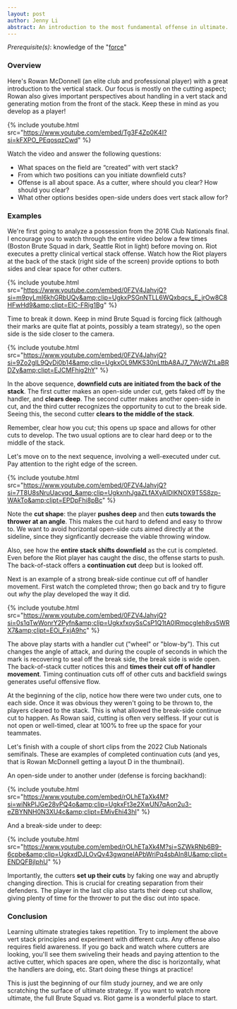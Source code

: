 ```yaml
---
layout: post
author: Jenny Li
abstract: An introduction to the most fundamental offense in ultimate.
---
```


*Prerequisite(s)*: knowledge of the "[force](https://www.youtube.com/watch?v=s_WlCiYU3As)"

### Overview

Here's Rowan McDonnell (an elite club and professional player) with a great introduction to the vertical stack. Our focus is mostly on the cutting aspect; Rowan also gives important perspectives about handling in a vert stack and generating motion from the front of the stack. Keep these in mind as you develop as a player!

{% include youtube.html src="https://www.youtube.com/embed/Tg3F4Zp0K4I?si=kFXPO_PEqosqzCwd" %}

Watch the video and answer the following questions:
- What spaces on the field are “created” with vert stack?
- From which two positions can you initiate downfield cuts?
- Offense is all about space. As a cutter, where should you clear? How should you clear?
- What other options besides open-side unders does vert stack allow for?

### Examples

We're first going to analyze a possession from the 2016 Club Nationals final. I encourage you to watch through the entire video below a few times (Boston Brute Squad in dark, Seattle Riot in light) before moving on. Riot executes a pretty clinical vertical stack offense. Watch how the Riot players at the back of the stack (right side of the screen) provide options to both sides and clear space for other cutters.

{% include youtube.html src="https://www.youtube.com/embed/0FZV4JahvjQ?si=m9pyLmI6khGRbUQv&amp;clip=UgkxPSGnNTLL6WQxbqcs_E_jrOw8C8HFwHd9&amp;clipt=EIC-FRig1Bg" %}

Time to break it down. Keep in mind Brute Squad is forcing flick (although their marks are quite flat at points, possibly a team strategy), so the open side is the side closer to the camera. 

{% include youtube.html src="https://www.youtube.com/embed/0FZV4JahvjQ?si=9Zo2gIL9QvDi0b14&amp;clip=UgkxOL9MKS30nLttbA8AJ7_7WcWZtLaBRDZy&amp;clipt=EJCMFhig2hY" %}

In the above sequence, **downfield cuts are initiated from the back of the stack**. The first cutter makes an open-side under cut, gets faked off by the handler, and **clears deep**. The second cutter makes another open-side in cut, and the third cutter recognizes the opportunity to cut to the break side. Seeing this, the second cutter **clears to the middle of the stack**.

Remember, clear how you cut; this opens up space and allows for other cuts to develop. The two usual options are to clear hard deep or to the middle of the stack.

Let's move on to the next sequence, involving a well-executed under cut. Pay attention to the right edge of the screen.

{% include youtube.html src="https://www.youtube.com/embed/0FZV4JahvjQ?si=7T8U8sNruUacvqd_&amp;clip=UgkxnhJgaZLfAXyAIDlKNOX9T5S8zp-WAkTo&amp;clipt=EPDpFhi8pBc" %}

Note the **cut shape**: the player **pushes deep** and then **cuts towards the thrower at an angle**. This makes the cut hard to defend and easy to throw to. We want to avoid horizontal open-side cuts aimed directly at the sideline, since they signficantly decrease the viable throwing window.

Also, see how the **entire stack shifts downfield** as the cut is completed. Even before the Riot player has caught the disc, the offense starts to push. The back-of-stack offers a **continuation cut** deep but is looked off.

Next is an example of a strong break-side continue cut off of handler movement. First watch the completed throw; then go back and try to figure out *why* the play developed the way it did.

{% include youtube.html src="https://www.youtube.com/embed/0FZV4JahvjQ?si=0s1qTwWonrY2Pyfn&amp;clip=UgkxfxoySsCsP1Q1tA0lRmpcgIeh8vs5WRX7&amp;clipt=EOi_FxjA9hc" %}

The above play starts with a handler cut ("wheel" or "blow-by"). This cut changes the angle of attack, and during the couple of seconds in which the mark is recovering to seal off the break side, the break side is wide open. The back-of-stack cutter notices this and **times their cut off of handler movement**. Timing continuation cuts off of other cuts and backfield swings generates useful offensive flow.

At the beginning of the clip, notice how there were two under cuts, one to each side. Once it was obvious they weren't going to be thrown to, the players cleared to the stack. This is what allowed the break-side continue cut to happen. As Rowan said, cutting is often very selfless. If your cut is not open or well-timed, clear at 100% to free up the space for your teammates.

Let's finish with a couple of short clips from the 2022 Club Nationals semifinals. These are examples of completed continuation cuts (and yes, that is Rowan McDonnell getting a layout D in the thumbnail).

An open-side under to another under (defense is forcing backhand):

{% include youtube.html src="https://www.youtube.com/embed/rOLhETaXk4M?si=wiNkPIJGe28vPQ4o&amp;clip=UgkxFt3e2XwUN7qAon2u3-eZBYNNH0N3XU4c&amp;clipt=EMivEhi43hI" %}

And a break-side under to deep:

{% include youtube.html src="https://www.youtube.com/embed/rOLhETaXk4M?si=SZWkRNb6B9-6cpbe&amp;clip=UgkxdDJLOvQv43gwqneIAPbWriPq4sbAIn8U&amp;clipt=ENDQFBjIphU" %}

Importantly, the cutters **set up their cuts** by faking one way and abruptly changing direction. This is crucial for creating separation from their defenders. The player in the last clip also starts their deep cut shallow, giving plenty of time for the thrower to put the disc out into space.

### Conclusion

Learning ultimate strategies takes repetition. Try to implement the above vert stack principles and experiment with different cuts. Any offense also requires field awareness. If you go back and watch where cutters are looking, you'll see them swiveling their heads and paying attention to the active cutter, which spaces are open, where the disc is horizontally, what the handlers are doing, etc. Start doing these things at practice!

This is just the beginning of our film study journey, and we are only scratching the surface of ultimate strategy. If you want to watch more ultimate, the full Brute Squad vs. Riot game is a wonderful place to start.
